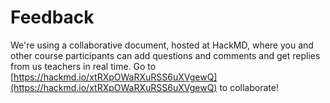 # Feedback

We're using a collaborative document, hosted at HackMD, where you and other
course participants can add questions and comments and get replies from us
teachers in real time. Go to [https://hackmd.io/xtRXpOWaRXuRSS6uXVgewQ](https://hackmd.io/xtRXpOWaRXuRSS6uXVgewQ)
to collaborate!